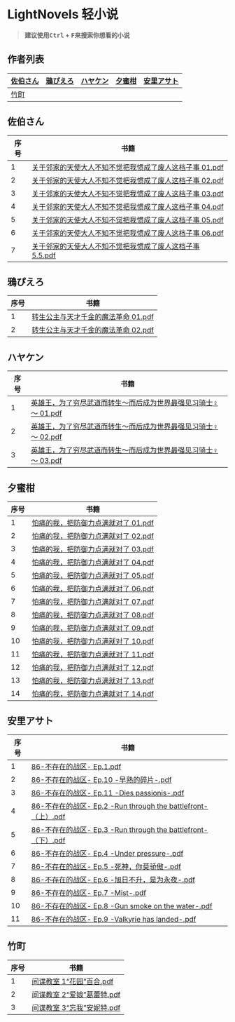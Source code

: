 # LightNovels 轻小说

> **建议使用<kbd>Ctrl</kbd> + <kbd>F</kbd>来搜索你想看的小说**

<!-- Authors tables -->
## 作者列表
| [佐伯さん](#user-content-佐伯さん) | [鴉ぴえろ](#user-content-鴉ぴえろ) | [ハヤケン](#user-content-ハヤケン) | [夕蜜柑](#user-content-夕蜜柑) | [安里アサト](#user-content-安里アサト) |
| ---- | ---- | ---- | ---- | ---- |
| [竹町](#user-content-竹町) |

## 佐伯さん

| 序号 | 书籍 |
| ---- | ---- |
| 1 | [关于邻家的天使大人不知不觉把我惯成了废人这档子事 01.pdf](https://lightnovels.github.io/?file=https://cdn.bilicdn.tk/gh/LightNovels/Home@novels/%E4%BD%90%E4%BC%AF%E3%81%95%E3%82%93/%E4%BD%90%E4%BC%AF%E3%81%95%E3%82%93%20-%20%E5%85%B3%E4%BA%8E%E9%82%BB%E5%AE%B6%E7%9A%84%E5%A4%A9%E4%BD%BF%E5%A4%A7%E4%BA%BA%E4%B8%8D%E7%9F%A5%E4%B8%8D%E8%A7%89%E6%8A%8A%E6%88%91%E6%83%AF%E6%88%90%E4%BA%86%E5%BA%9F%E4%BA%BA%E8%BF%99%E6%A1%A3%E5%AD%90%E4%BA%8B%2001.pdf) |
| 2 | [关于邻家的天使大人不知不觉把我惯成了废人这档子事 02.pdf](https://lightnovels.github.io/?file=https://cdn.bilicdn.tk/gh/LightNovels/Home@novels/%E4%BD%90%E4%BC%AF%E3%81%95%E3%82%93/%E4%BD%90%E4%BC%AF%E3%81%95%E3%82%93%20-%20%E5%85%B3%E4%BA%8E%E9%82%BB%E5%AE%B6%E7%9A%84%E5%A4%A9%E4%BD%BF%E5%A4%A7%E4%BA%BA%E4%B8%8D%E7%9F%A5%E4%B8%8D%E8%A7%89%E6%8A%8A%E6%88%91%E6%83%AF%E6%88%90%E4%BA%86%E5%BA%9F%E4%BA%BA%E8%BF%99%E6%A1%A3%E5%AD%90%E4%BA%8B%2002.pdf) |
| 3 | [关于邻家的天使大人不知不觉把我惯成了废人这档子事 03.pdf](https://lightnovels.github.io/?file=https://cdn.bilicdn.tk/gh/LightNovels/Home@novels/%E4%BD%90%E4%BC%AF%E3%81%95%E3%82%93/%E4%BD%90%E4%BC%AF%E3%81%95%E3%82%93%20-%20%E5%85%B3%E4%BA%8E%E9%82%BB%E5%AE%B6%E7%9A%84%E5%A4%A9%E4%BD%BF%E5%A4%A7%E4%BA%BA%E4%B8%8D%E7%9F%A5%E4%B8%8D%E8%A7%89%E6%8A%8A%E6%88%91%E6%83%AF%E6%88%90%E4%BA%86%E5%BA%9F%E4%BA%BA%E8%BF%99%E6%A1%A3%E5%AD%90%E4%BA%8B%2003.pdf) |
| 4 | [关于邻家的天使大人不知不觉把我惯成了废人这档子事 04.pdf](https://lightnovels.github.io/?file=https://cdn.bilicdn.tk/gh/LightNovels/Home@novels/%E4%BD%90%E4%BC%AF%E3%81%95%E3%82%93/%E4%BD%90%E4%BC%AF%E3%81%95%E3%82%93%20-%20%E5%85%B3%E4%BA%8E%E9%82%BB%E5%AE%B6%E7%9A%84%E5%A4%A9%E4%BD%BF%E5%A4%A7%E4%BA%BA%E4%B8%8D%E7%9F%A5%E4%B8%8D%E8%A7%89%E6%8A%8A%E6%88%91%E6%83%AF%E6%88%90%E4%BA%86%E5%BA%9F%E4%BA%BA%E8%BF%99%E6%A1%A3%E5%AD%90%E4%BA%8B%2004.pdf) |
| 5 | [关于邻家的天使大人不知不觉把我惯成了废人这档子事 05.pdf](https://lightnovels.github.io/?file=https://cdn.bilicdn.tk/gh/LightNovels/Home@novels/%E4%BD%90%E4%BC%AF%E3%81%95%E3%82%93/%E4%BD%90%E4%BC%AF%E3%81%95%E3%82%93%20-%20%E5%85%B3%E4%BA%8E%E9%82%BB%E5%AE%B6%E7%9A%84%E5%A4%A9%E4%BD%BF%E5%A4%A7%E4%BA%BA%E4%B8%8D%E7%9F%A5%E4%B8%8D%E8%A7%89%E6%8A%8A%E6%88%91%E6%83%AF%E6%88%90%E4%BA%86%E5%BA%9F%E4%BA%BA%E8%BF%99%E6%A1%A3%E5%AD%90%E4%BA%8B%2005.pdf) |
| 6 | [关于邻家的天使大人不知不觉把我惯成了废人这档子事 06.pdf](https://lightnovels.github.io/?file=https://cdn.bilicdn.tk/gh/LightNovels/Home@novels/%E4%BD%90%E4%BC%AF%E3%81%95%E3%82%93/%E4%BD%90%E4%BC%AF%E3%81%95%E3%82%93%20-%20%E5%85%B3%E4%BA%8E%E9%82%BB%E5%AE%B6%E7%9A%84%E5%A4%A9%E4%BD%BF%E5%A4%A7%E4%BA%BA%E4%B8%8D%E7%9F%A5%E4%B8%8D%E8%A7%89%E6%8A%8A%E6%88%91%E6%83%AF%E6%88%90%E4%BA%86%E5%BA%9F%E4%BA%BA%E8%BF%99%E6%A1%A3%E5%AD%90%E4%BA%8B%2006.pdf) |
| 7 | [关于邻家的天使大人不知不觉把我惯成了废人这档子事 5.5.pdf](https://lightnovels.github.io/?file=https://cdn.bilicdn.tk/gh/LightNovels/Home@novels/%E4%BD%90%E4%BC%AF%E3%81%95%E3%82%93/%E4%BD%90%E4%BC%AF%E3%81%95%E3%82%93%20-%20%E5%85%B3%E4%BA%8E%E9%82%BB%E5%AE%B6%E7%9A%84%E5%A4%A9%E4%BD%BF%E5%A4%A7%E4%BA%BA%E4%B8%8D%E7%9F%A5%E4%B8%8D%E8%A7%89%E6%8A%8A%E6%88%91%E6%83%AF%E6%88%90%E4%BA%86%E5%BA%9F%E4%BA%BA%E8%BF%99%E6%A1%A3%E5%AD%90%E4%BA%8B%205.5.pdf) |

## 鴉ぴえろ

| 序号 | 书籍 |
| ---- | ---- |
| 1 | [转生公主与天才千金的魔法革命 01.pdf](https://lightnovels.github.io/?file=https://cdn.bilicdn.tk/gh/LightNovels/Home@novels/%E9%B4%89%E3%81%B4%E3%81%88%E3%82%8D/%E9%B4%89%E3%81%B4%E3%81%88%E3%82%8D%20-%20%E8%BD%89%E7%94%9F%E5%85%AC%E4%B8%BB%E8%88%87%E5%A4%A9%E6%89%8D%E5%8D%83%E9%87%91%E7%9A%84%E9%AD%94%E6%B3%95%E9%9D%A9%E5%91%BD%2001.pdf) |
| 2 | [转生公主与天才千金的魔法革命 02.pdf](https://lightnovels.github.io/?file=https://cdn.bilicdn.tk/gh/LightNovels/Home@novels/%E9%B4%89%E3%81%B4%E3%81%88%E3%82%8D/%E9%B4%89%E3%81%B4%E3%81%88%E3%82%8D%20-%20%E8%BD%89%E7%94%9F%E5%85%AC%E4%B8%BB%E8%88%87%E5%A4%A9%E6%89%8D%E5%8D%83%E9%87%91%E7%9A%84%E9%AD%94%E6%B3%95%E9%9D%A9%E5%91%BD%2002.pdf) |

## ハヤケン

| 序号 | 书籍 |
| ---- | ---- |
| 1 | [英雄王，为了穷尽武道而转生～而后成为世界最强见习骑士♀～ 01.pdf](https://lightnovels.github.io/?file=https://cdn.bilicdn.tk/gh/LightNovels/Home@novels/%E3%83%8F%E3%83%A4%E3%82%B1%E3%83%B3/%E3%83%8F%E3%83%A4%E3%82%B1%E3%83%B3%20-%20%E8%8B%B1%E9%9B%84%E7%8E%8B%EF%BC%8C%E7%82%BA%E4%BA%86%E7%AA%AE%E7%9B%A1%E6%AD%A6%E9%81%93%E8%80%8C%E8%BD%89%E7%94%9F%EF%BD%9E%E8%80%8C%E5%BE%8C%E6%88%90%E7%82%BA%E4%B8%96%E7%95%8C%E6%9C%80%E5%BC%B7%E8%A6%8B%E7%BF%92%E9%A8%8E%E5%A3%AB%E2%99%80%EF%BD%9E%2001.pdf) |
| 2 | [英雄王，为了穷尽武道而转生～而后成为世界最强见习骑士♀～ 02.pdf](https://lightnovels.github.io/?file=https://cdn.bilicdn.tk/gh/LightNovels/Home@novels/%E3%83%8F%E3%83%A4%E3%82%B1%E3%83%B3/%E3%83%8F%E3%83%A4%E3%82%B1%E3%83%B3%20-%20%E8%8B%B1%E9%9B%84%E7%8E%8B%EF%BC%8C%E7%82%BA%E4%BA%86%E7%AA%AE%E7%9B%A1%E6%AD%A6%E9%81%93%E8%80%8C%E8%BD%89%E7%94%9F%EF%BD%9E%E8%80%8C%E5%BE%8C%E6%88%90%E7%82%BA%E4%B8%96%E7%95%8C%E6%9C%80%E5%BC%B7%E8%A6%8B%E7%BF%92%E9%A8%8E%E5%A3%AB%E2%99%80%EF%BD%9E%2002.pdf) |
| 3 | [英雄王，为了穷尽武道而转生～而后成为世界最强见习骑士♀～ 03.pdf](https://lightnovels.github.io/?file=https://cdn.bilicdn.tk/gh/LightNovels/Home@novels/%E3%83%8F%E3%83%A4%E3%82%B1%E3%83%B3/%E3%83%8F%E3%83%A4%E3%82%B1%E3%83%B3%20-%20%E8%8B%B1%E9%9B%84%E7%8E%8B%EF%BC%8C%E7%82%BA%E4%BA%86%E7%AA%AE%E7%9B%A1%E6%AD%A6%E9%81%93%E8%80%8C%E8%BD%89%E7%94%9F%EF%BD%9E%E8%80%8C%E5%BE%8C%E6%88%90%E7%82%BA%E4%B8%96%E7%95%8C%E6%9C%80%E5%BC%B7%E8%A6%8B%E7%BF%92%E9%A8%8E%E5%A3%AB%E2%99%80%EF%BD%9E%2003.pdf) |

## 夕蜜柑

| 序号 | 书籍 |
| ---- | ---- |
| 1 | [怕痛的我，把防御力点满就对了 01.pdf](https://lightnovels.github.io/?file=https://cdn.bilicdn.tk/gh/LightNovels/Home@novels/%E5%A4%95%E8%9C%9C%E6%9F%91/%E5%A4%95%E8%9C%9C%E6%9F%91%20-%20%E6%80%95%E7%97%9B%E7%9A%84%E6%88%91%EF%BC%8C%E6%8A%8A%E9%98%B2%E7%A6%A6%E5%8A%9B%E9%BB%9E%E6%BB%BF%E5%B0%B1%E5%B0%8D%E4%BA%86%2001.pdf) |
| 2 | [怕痛的我，把防御力点满就对了 02.pdf](https://lightnovels.github.io/?file=https://cdn.bilicdn.tk/gh/LightNovels/Home@novels/%E5%A4%95%E8%9C%9C%E6%9F%91/%E5%A4%95%E8%9C%9C%E6%9F%91%20-%20%E6%80%95%E7%97%9B%E7%9A%84%E6%88%91%EF%BC%8C%E6%8A%8A%E9%98%B2%E7%A6%A6%E5%8A%9B%E9%BB%9E%E6%BB%BF%E5%B0%B1%E5%B0%8D%E4%BA%86%2002.pdf) |
| 3 | [怕痛的我，把防御力点满就对了 03.pdf](https://lightnovels.github.io/?file=https://cdn.bilicdn.tk/gh/LightNovels/Home@novels/%E5%A4%95%E8%9C%9C%E6%9F%91/%E5%A4%95%E8%9C%9C%E6%9F%91%20-%20%E6%80%95%E7%97%9B%E7%9A%84%E6%88%91%EF%BC%8C%E6%8A%8A%E9%98%B2%E7%A6%A6%E5%8A%9B%E9%BB%9E%E6%BB%BF%E5%B0%B1%E5%B0%8D%E4%BA%86%2003.pdf) |
| 4 | [怕痛的我，把防御力点满就对了 04.pdf](https://lightnovels.github.io/?file=https://cdn.bilicdn.tk/gh/LightNovels/Home@novels/%E5%A4%95%E8%9C%9C%E6%9F%91/%E5%A4%95%E8%9C%9C%E6%9F%91%20-%20%E6%80%95%E7%97%9B%E7%9A%84%E6%88%91%EF%BC%8C%E6%8A%8A%E9%98%B2%E7%A6%A6%E5%8A%9B%E9%BB%9E%E6%BB%BF%E5%B0%B1%E5%B0%8D%E4%BA%86%2004.pdf) |
| 5 | [怕痛的我，把防御力点满就对了 05.pdf](https://lightnovels.github.io/?file=https://cdn.bilicdn.tk/gh/LightNovels/Home@novels/%E5%A4%95%E8%9C%9C%E6%9F%91/%E5%A4%95%E8%9C%9C%E6%9F%91%20-%20%E6%80%95%E7%97%9B%E7%9A%84%E6%88%91%EF%BC%8C%E6%8A%8A%E9%98%B2%E7%A6%A6%E5%8A%9B%E9%BB%9E%E6%BB%BF%E5%B0%B1%E5%B0%8D%E4%BA%86%2005.pdf) |
| 6 | [怕痛的我，把防御力点满就对了 06.pdf](https://lightnovels.github.io/?file=https://cdn.bilicdn.tk/gh/LightNovels/Home@novels/%E5%A4%95%E8%9C%9C%E6%9F%91/%E5%A4%95%E8%9C%9C%E6%9F%91%20-%20%E6%80%95%E7%97%9B%E7%9A%84%E6%88%91%EF%BC%8C%E6%8A%8A%E9%98%B2%E7%A6%A6%E5%8A%9B%E9%BB%9E%E6%BB%BF%E5%B0%B1%E5%B0%8D%E4%BA%86%2006.pdf) |
| 7 | [怕痛的我，把防御力点满就对了 07.pdf](https://lightnovels.github.io/?file=https://cdn.bilicdn.tk/gh/LightNovels/Home@novels/%E5%A4%95%E8%9C%9C%E6%9F%91/%E5%A4%95%E8%9C%9C%E6%9F%91%20-%20%E6%80%95%E7%97%9B%E7%9A%84%E6%88%91%EF%BC%8C%E6%8A%8A%E9%98%B2%E7%A6%A6%E5%8A%9B%E9%BB%9E%E6%BB%BF%E5%B0%B1%E5%B0%8D%E4%BA%86%2007.pdf) |
| 8 | [怕痛的我，把防御力点满就对了 08.pdf](https://lightnovels.github.io/?file=https://cdn.bilicdn.tk/gh/LightNovels/Home@novels/%E5%A4%95%E8%9C%9C%E6%9F%91/%E5%A4%95%E8%9C%9C%E6%9F%91%20-%20%E6%80%95%E7%97%9B%E7%9A%84%E6%88%91%EF%BC%8C%E6%8A%8A%E9%98%B2%E7%A6%A6%E5%8A%9B%E9%BB%9E%E6%BB%BF%E5%B0%B1%E5%B0%8D%E4%BA%86%2008.pdf) |
| 9 | [怕痛的我，把防御力点满就对了 09.pdf](https://lightnovels.github.io/?file=https://cdn.bilicdn.tk/gh/LightNovels/Home@novels/%E5%A4%95%E8%9C%9C%E6%9F%91/%E5%A4%95%E8%9C%9C%E6%9F%91%20-%20%E6%80%95%E7%97%9B%E7%9A%84%E6%88%91%EF%BC%8C%E6%8A%8A%E9%98%B2%E7%A6%A6%E5%8A%9B%E9%BB%9E%E6%BB%BF%E5%B0%B1%E5%B0%8D%E4%BA%86%2009.pdf) |
| 10 | [怕痛的我，把防御力点满就对了 10.pdf](https://lightnovels.github.io/?file=https://cdn.bilicdn.tk/gh/LightNovels/Home@novels/%E5%A4%95%E8%9C%9C%E6%9F%91/%E5%A4%95%E8%9C%9C%E6%9F%91%20-%20%E6%80%95%E7%97%9B%E7%9A%84%E6%88%91%EF%BC%8C%E6%8A%8A%E9%98%B2%E7%A6%A6%E5%8A%9B%E9%BB%9E%E6%BB%BF%E5%B0%B1%E5%B0%8D%E4%BA%86%2010.pdf) |
| 11 | [怕痛的我，把防御力点满就对了 11.pdf](https://lightnovels.github.io/?file=https://cdn.bilicdn.tk/gh/LightNovels/Home@novels/%E5%A4%95%E8%9C%9C%E6%9F%91/%E5%A4%95%E8%9C%9C%E6%9F%91%20-%20%E6%80%95%E7%97%9B%E7%9A%84%E6%88%91%EF%BC%8C%E6%8A%8A%E9%98%B2%E7%A6%A6%E5%8A%9B%E9%BB%9E%E6%BB%BF%E5%B0%B1%E5%B0%8D%E4%BA%86%2011.pdf) |
| 12 | [怕痛的我，把防御力点满就对了 12.pdf](https://lightnovels.github.io/?file=https://cdn.bilicdn.tk/gh/LightNovels/Home@novels/%E5%A4%95%E8%9C%9C%E6%9F%91/%E5%A4%95%E8%9C%9C%E6%9F%91%20-%20%E6%80%95%E7%97%9B%E7%9A%84%E6%88%91%EF%BC%8C%E6%8A%8A%E9%98%B2%E7%A6%A6%E5%8A%9B%E9%BB%9E%E6%BB%BF%E5%B0%B1%E5%B0%8D%E4%BA%86%2012.pdf) |
| 13 | [怕痛的我，把防御力点满就对了 13.pdf](https://lightnovels.github.io/?file=https://cdn.bilicdn.tk/gh/LightNovels/Home@novels/%E5%A4%95%E8%9C%9C%E6%9F%91/%E5%A4%95%E8%9C%9C%E6%9F%91%20-%20%E6%80%95%E7%97%9B%E7%9A%84%E6%88%91%EF%BC%8C%E6%8A%8A%E9%98%B2%E7%A6%A6%E5%8A%9B%E9%BB%9E%E6%BB%BF%E5%B0%B1%E5%B0%8D%E4%BA%86%2013.pdf) |
| 14 | [怕痛的我，把防御力点满就对了 14.pdf](https://lightnovels.github.io/?file=https://cdn.bilicdn.tk/gh/LightNovels/Home@novels/%E5%A4%95%E8%9C%9C%E6%9F%91/%E5%A4%95%E8%9C%9C%E6%9F%91%20-%20%E6%80%95%E7%97%9B%E7%9A%84%E6%88%91%EF%BC%8C%E6%8A%8A%E9%98%B2%E7%A6%A6%E5%8A%9B%E9%BB%9E%E6%BB%BF%E5%B0%B1%E5%B0%8D%E4%BA%86%2014.pdf) |

## 安里アサト

| 序号 | 书籍 |
| ---- | ---- |
| 1 | [86-不存在的战区- Ep.1.pdf](https://lightnovels.github.io/?file=https://cdn.bilicdn.tk/gh/LightNovels/Home@novels/%E5%AE%89%E9%87%8C%E3%82%A2%E3%82%B5%E3%83%88/%E5%AE%89%E9%87%8C%E3%82%A2%E3%82%B5%E3%83%88%20-%2086-%E4%B8%8D%E5%AD%98%E5%9C%A8%E7%9A%84%E6%88%B0%E5%8D%80-%20Ep.1.pdf) |
| 2 | [86-不存在的战区- Ep.10 -早熟的碎片-.pdf](https://lightnovels.github.io/?file=https://cdn.bilicdn.tk/gh/LightNovels/Home@novels/%E5%AE%89%E9%87%8C%E3%82%A2%E3%82%B5%E3%83%88/%E5%AE%89%E9%87%8C%E3%82%A2%E3%82%B5%E3%83%88%20-%2086-%E4%B8%8D%E5%AD%98%E5%9C%A8%E7%9A%84%E6%88%B0%E5%8D%80-%20Ep.10%20-%E6%97%A9%E7%86%9F%E7%9A%84%E7%A2%8E%E7%89%87-.pdf) |
| 3 | [86-不存在的战区- Ep.11 -Dies passionis-.pdf](https://lightnovels.github.io/?file=https://cdn.bilicdn.tk/gh/LightNovels/Home@novels/%E5%AE%89%E9%87%8C%E3%82%A2%E3%82%B5%E3%83%88/%E5%AE%89%E9%87%8C%E3%82%A2%E3%82%B5%E3%83%88%20-%2086-%E4%B8%8D%E5%AD%98%E5%9C%A8%E7%9A%84%E6%88%B0%E5%8D%80-%20Ep.11%20-Dies%20passionis-.pdf) |
| 4 | [86-不存在的战区- Ep.2 -Run through the battlefront-（上）.pdf](https://lightnovels.github.io/?file=https://cdn.bilicdn.tk/gh/LightNovels/Home@novels/%E5%AE%89%E9%87%8C%E3%82%A2%E3%82%B5%E3%83%88/%E5%AE%89%E9%87%8C%E3%82%A2%E3%82%B5%E3%83%88%20-%2086-%E4%B8%8D%E5%AD%98%E5%9C%A8%E7%9A%84%E6%88%B0%E5%8D%80-%20Ep.2%20-Run%20through%20the%20battlefront-%EF%BC%88%E4%B8%8A%EF%BC%89.pdf) |
| 5 | [86-不存在的战区- Ep.3 -Run through the battlefront-（下）.pdf](https://lightnovels.github.io/?file=https://cdn.bilicdn.tk/gh/LightNovels/Home@novels/%E5%AE%89%E9%87%8C%E3%82%A2%E3%82%B5%E3%83%88/%E5%AE%89%E9%87%8C%E3%82%A2%E3%82%B5%E3%83%88%20-%2086-%E4%B8%8D%E5%AD%98%E5%9C%A8%E7%9A%84%E6%88%B0%E5%8D%80-%20Ep.3%20-Run%20through%20the%20battlefront-%EF%BC%88%E4%B8%8B%EF%BC%89.pdf) |
| 6 | [86-不存在的战区- Ep.4 -Under pressure-.pdf](https://lightnovels.github.io/?file=https://cdn.bilicdn.tk/gh/LightNovels/Home@novels/%E5%AE%89%E9%87%8C%E3%82%A2%E3%82%B5%E3%83%88/%E5%AE%89%E9%87%8C%E3%82%A2%E3%82%B5%E3%83%88%20-%2086-%E4%B8%8D%E5%AD%98%E5%9C%A8%E7%9A%84%E6%88%B0%E5%8D%80-%20Ep.4%20-Under%20pressure-.pdf) |
| 7 | [86-不存在的战区- Ep.5 -死神，你莫骄傲-.pdf](https://lightnovels.github.io/?file=https://cdn.bilicdn.tk/gh/LightNovels/Home@novels/%E5%AE%89%E9%87%8C%E3%82%A2%E3%82%B5%E3%83%88/%E5%AE%89%E9%87%8C%E3%82%A2%E3%82%B5%E3%83%88%20-%2086-%E4%B8%8D%E5%AD%98%E5%9C%A8%E7%9A%84%E6%88%B0%E5%8D%80-%20Ep.5%20-%E6%AD%BB%E7%A5%9E%EF%BC%8C%E4%BD%A0%E8%8E%AB%E9%A9%95%E5%82%B2-.pdf) |
| 8 | [86-不存在的战区- Ep.6 -旭日不升，是为永夜-.pdf](https://lightnovels.github.io/?file=https://cdn.bilicdn.tk/gh/LightNovels/Home@novels/%E5%AE%89%E9%87%8C%E3%82%A2%E3%82%B5%E3%83%88/%E5%AE%89%E9%87%8C%E3%82%A2%E3%82%B5%E3%83%88%20-%2086-%E4%B8%8D%E5%AD%98%E5%9C%A8%E7%9A%84%E6%88%B0%E5%8D%80-%20Ep.6%20-%E6%97%AD%E6%97%A5%E4%B8%8D%E6%98%87%EF%BC%8C%E6%98%AF%E7%82%BA%E6%B0%B8%E5%A4%9C-.pdf) |
| 9 | [86-不存在的战区- Ep.7 -Mist-.pdf](https://lightnovels.github.io/?file=https://cdn.bilicdn.tk/gh/LightNovels/Home@novels/%E5%AE%89%E9%87%8C%E3%82%A2%E3%82%B5%E3%83%88/%E5%AE%89%E9%87%8C%E3%82%A2%E3%82%B5%E3%83%88%20-%2086-%E4%B8%8D%E5%AD%98%E5%9C%A8%E7%9A%84%E6%88%B0%E5%8D%80-%20Ep.7%20-Mist-.pdf) |
| 10 | [86-不存在的战区- Ep.8 -Gun smoke on the water-.pdf](https://lightnovels.github.io/?file=https://cdn.bilicdn.tk/gh/LightNovels/Home@novels/%E5%AE%89%E9%87%8C%E3%82%A2%E3%82%B5%E3%83%88/%E5%AE%89%E9%87%8C%E3%82%A2%E3%82%B5%E3%83%88%20-%2086-%E4%B8%8D%E5%AD%98%E5%9C%A8%E7%9A%84%E6%88%B0%E5%8D%80-%20Ep.8%20-Gun%20smoke%20on%20the%20water-.pdf) |
| 11 | [86-不存在的战区- Ep.9 -Valkyrie has landed-.pdf](https://lightnovels.github.io/?file=https://cdn.bilicdn.tk/gh/LightNovels/Home@novels/%E5%AE%89%E9%87%8C%E3%82%A2%E3%82%B5%E3%83%88/%E5%AE%89%E9%87%8C%E3%82%A2%E3%82%B5%E3%83%88%20-%2086-%E4%B8%8D%E5%AD%98%E5%9C%A8%E7%9A%84%E6%88%B0%E5%8D%80-%20Ep.9%20-Valkyrie%20has%20landed-.pdf) |

## 竹町

| 序号 | 书籍 |
| ---- | ---- |
| 1 | [间谍教室 1“花园”百合.pdf](https://lightnovels.github.io/?file=https://cdn.bilicdn.tk/gh/LightNovels/Home@novels/%E7%AB%B9%E7%94%BA/%E7%AB%B9%E7%94%BA%20-%20%E9%96%93%E8%AB%9C%E6%95%99%E5%AE%A4%201%E3%80%8C%E8%8A%B1%E5%9C%92%E3%80%8D%E7%99%BE%E5%90%88.pdf) |
| 2 | [间谍教室 2“爱娘”葛蕾特.pdf](https://lightnovels.github.io/?file=https://cdn.bilicdn.tk/gh/LightNovels/Home@novels/%E7%AB%B9%E7%94%BA/%E7%AB%B9%E7%94%BA%20-%20%E9%96%93%E8%AB%9C%E6%95%99%E5%AE%A4%202%E3%80%8C%E6%84%9B%E5%A8%98%E3%80%8D%E8%91%9B%E8%95%BE%E7%89%B9.pdf) |
| 3 | [间谍教室 3“忘我”安妮特.pdf](https://lightnovels.github.io/?file=https://cdn.bilicdn.tk/gh/LightNovels/Home@novels/%E7%AB%B9%E7%94%BA/%E7%AB%B9%E7%94%BA%20-%20%E9%96%93%E8%AB%9C%E6%95%99%E5%AE%A4%203%E3%80%8C%E5%BF%98%E6%88%91%E3%80%8D%E5%AE%89%E5%A6%AE%E7%89%B9.pdf) |

